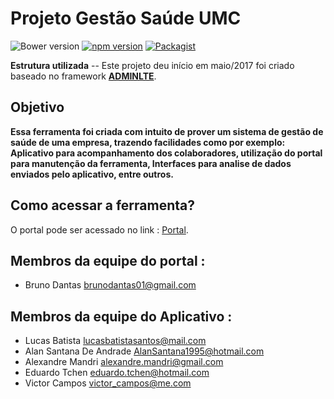 Projeto Gestão Saúde UMC 
============

![Bower version](https://img.shields.io/bower/v/adminlte.svg)
[![npm version](https://img.shields.io/npm/v/admin-lte.svg)](https://www.npmjs.com/package/admin-lte)
[![Packagist](https://img.shields.io/packagist/v/almasaeed2010/adminlte.svg)](https://packagist.org/packages/almasaeed2010/adminlte)

**Estrutura utilizada** -- Este projeto deu início em maio/2017 foi criado baseado no framework **[ADMINLTE](https://adminlte.io/)**. 

Objetivo
------------------------------
**Essa ferramenta foi criada com intuito de prover um sistema de gestão de saúde de uma empresa, trazendo facilidades como por exemplo: Aplicativo para acompanhamento dos colaboradores, utilização do portal para manutenção da ferramenta, Interfaces para analise de dados enviados pelo aplicativo, entre outros.**

Como acessar a ferramenta?
------------------------------
O portal pode ser acessado no link : [Portal](http://gestaosaudeumc.96.lt/). 

Membros da equipe do portal : 
------------

- Bruno Dantas <brunodantas01@gmail.com>

Membros da equipe do Aplicativo : 
------------

- Lucas Batista <lucasbatistasantos@mail.com>
- Alan Santana De Andrade <AlanSantana1995@hotmail.com>
- Alexandre Mandri <alexandre.mandri@gmail.com>
- Eduardo Tchen <eduardo.tchen@hotmail.com>
- Victor Campos <victor_campos@me.com> 